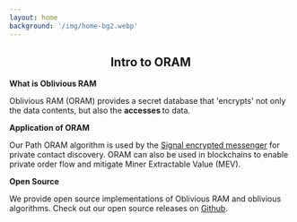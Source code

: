 ```yaml
---
layout: home
background: '/img/home-bg2.webp'
---
```

<h2 style="text-align: center;">Intro to ORAM</h2>

**What is Oblivious RAM**

Oblivious RAM (ORAM) provides a secret database that 'encrypts' not only the data contents, but also the <b> accesses </b> to data.

**Application of ORAM**

Our Path ORAM algorithm is used by the [Signal encrypted messenger](https://signal.org/blog/building-faster-oram/) for private contact discovery. ORAM can also be used in blockchains to enable private order flow and mitigate Miner Extractable Value (MEV).

**Open Source**

We provide open source implementations of Oblivious RAM and oblivious algorithms. Check out our open source releases on [Github](https://github.com/obliviouslabs/oram).
